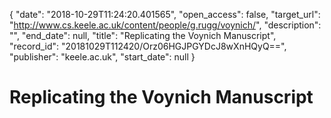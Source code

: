 {
  "date": "2018-10-29T11:24:20.401565", 
  "open_access": false, 
  "target_url": "http://www.cs.keele.ac.uk/content/people/g.rugg/voynich/", 
  "description": "", 
  "end_date": null, 
  "title": "Replicating the Voynich Manuscript", 
  "record_id": "20181029T112420/Orz06HGJPGYDcJ8wXnHQyQ==", 
  "publisher": "keele.ac.uk", 
  "start_date": null
}

# Replicating the Voynich Manuscript

